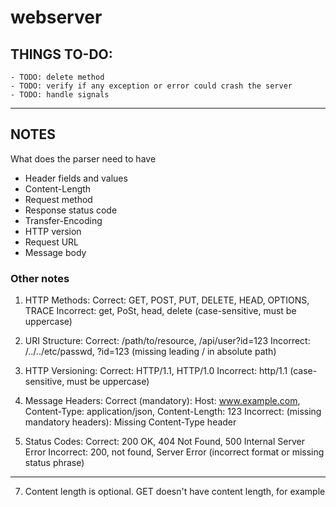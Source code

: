 # webserver

## THINGS TO-DO:
	- TODO: delete method
	- TODO: verify if any exception or error could crash the server
	- TODO: handle signals
---

## NOTES
What does the parser need to have

- Header fields and values
- Content-Length
- Request method
- Response status code
- Transfer-Encoding
- HTTP version
- Request URL
- Message body


### Other notes

1) HTTP Methods:
	Correct: GET, POST, PUT, DELETE, HEAD, OPTIONS, TRACE
	Incorrect: get, PoSt, head, delete (case-sensitive, must be uppercase)
2) URI Structure:
	Correct: /path/to/resource, /api/user?id=123
	Incorrect: /../../etc/passwd, ?id=123 (missing leading / in absolute path)
	<!---
	# If str[0] != '/' or uri.empty().
	# Invalid characters are: spaces, control characters, $, |, < and >
	# reject urls that contain path traversal sequences such as '..' or '/../'
	# Validate URI Length, limitate to a maximum URI length (such as 2048 chars)
	-->
3) HTTP Versioning:
	Correct: HTTP/1.1, HTTP/1.0
	Incorrect: http/1.1 (case-sensitive, must be uppercase)
	<!---
	# Must also check which versions our webserver accepts
	-->

4) Message Headers:
	Correct (mandatory): Host: www.example.com, Content-Type: application/json, Content-Length: 123
	Incorrect: (missing mandatory headers): Missing Content-Type header
	<!---
	# validate mandatory headers, host and content length must be present.
	-->
6) Status Codes:
	Correct: 200 OK, 404 Not Found, 500 Internal Server Error
	Incorrect: 200, not found, Server Error (incorrect format or missing status phrase)

------

7) Content length is optional. GET doesn't have content length, for example